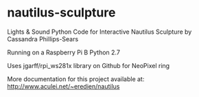 # nautilus-sculpture
Lights &amp; Sound Python Code for Interactive Nautilus Sculpture by Cassandra Phillips-Sears

Running on a Raspberry Pi B
Python 2.7

Uses jgarff/rpi_ws281x library on Github for NeoPixel ring

More documentation for this project available at: http://www.aculei.net/~eredien/nautilus
